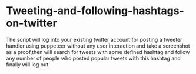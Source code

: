 # Tweeting-and-following-hashtags-on-twitter

The script will log into your existing twitter account for posting a tweeter handler using puppeteer without any user interaction and take a screenshot as a proof,then will search for tweets with some defined hashtag and follow any number of people who posted popular 
tweets with this hashtag and finally will log out.
